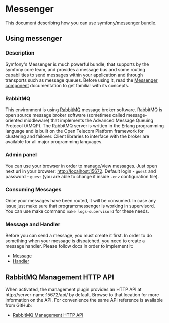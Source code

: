 # Messenger
This document describing how you can use [symfony/messenger](https://symfony.com/doc/current/messenger.html) bundle.

## Using messenger
### Description
Symfony's Messenger is much powerful bundle, that supports by the symfony core team, and provides a message bus and some routing capabilities to send messages within your application and through transports such as message queues. Before using it, read the [Messenger component](https://symfony.com/doc/current/components/messenger.html) documentation to get familiar with its concepts.

### RabbitMQ
This environment is using [RabbitMQ](https://hub.docker.com/_/rabbitmq) message broker software. RabbitMQ is open source message broker software (sometimes called message-oriented middleware) that implements the Advanced Message Queuing Protocol (AMQP). The RabbitMQ server is written in the Erlang programming language and is built on the Open Telecom Platform framework for clustering and failover. Client libraries to interface with the broker are available for all major programming languages.

### Admin panel
You can use your browser in order to manage/view messages. Just open next url in your browser: [http://localhost:15672](http://localhost:15672). Default login - `guest` and password - `guest` (you are able to change it inside `.env` configuration file).

### Consuming Messages
Once your messages have been routed, it will be consumed. In case any issue just make sure that program:messenger is working in supervisord. You can use make command `make logs-supervisord` for these needs.

### Message and Handler
Before you can send a message, you must create it first. In order to do something when your message is dispatched, you need to create a message handler. Please follow docs in order to implement it:

* [Message](https://symfony.com/doc/current/messenger.html#creating-a-message-handler)
* [Handler](https://symfony.com/doc/current/messenger.html#creating-a-message-handler)

## RabbitMQ Management HTTP API
When activated, the management plugin provides an HTTP API at http://server-name:15672/api/ by default. Browse to that location for more information on the API. For convenience the same API reference is available from GitHub:
* [RabbitMQ Management HTTP API](https://rawcdn.githack.com/rabbitmq/rabbitmq-server/v3.11.5/deps/rabbitmq_management/priv/www/api/index.html)
